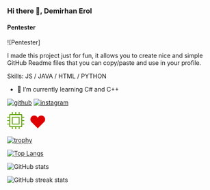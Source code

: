 ### Hi there 👋, Demirhan Erol
#### Pentester
![Pentester]

I made this project just for fun, it allows you to create nice and simple GitHub Readme files that you can copy/paste and use in your profile.

Skills:  JS / JAVA / HTML / PYTHON 

- 🌱 I’m currently learning C# and C++ 


[<img src='https://cdn.jsdelivr.net/npm/simple-icons@3.0.1/icons/github.svg' alt='github' height='40'>](https://github.com/corquency)  [<img src='https://cdn.jsdelivr.net/npm/simple-icons@3.0.1/icons/instagram.svg' alt='instagram' height='40'>](https://www.instagram.com/corquency/)  

<a href='https://docs.github.com/en/developers'><img src='https://raw.githubusercontent.com/acervenky/animated-github-badges/master/assets/devbadge.gif' width='40' height='40'></a> <a href='https://docs.github.com/en/github/supporting-the-open-source-community-with-github-sponsors'><img src='https://raw.githubusercontent.com/acervenky/animated-github-badges/master/assets/sponsorbadge.gif' width='35' height='35'></a> 

[![trophy](https://github-profile-trophy.vercel.app/?username=corquency)](https://github.com/ryo-ma/github-profile-trophy)

[![Top Langs](https://github-readme-stats.vercel.app/api/top-langs/?username=corquency)](https://github.com/anuraghazra/github-readme-stats)

![GitHub stats](https://github-readme-stats.vercel.app/api?username=corquency&show_icons=true)  

![GitHub streak stats](https://streak-stats.demolab.com/?user=corquency)  

